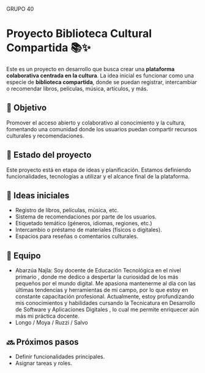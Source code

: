 GRUPO 40

# Proyecto Biblioteca Cultural Compartida 📚✨

Este es un proyecto en desarrollo que busca crear una **plataforma colaborativa centrada en la cultura**. La idea inicial es funcionar como una especie de **biblioteca compartida**, donde se puedan registrar, intercambiar o recomendar libros, películas, música, artículos, y más.

## 🎯 Objetivo

Promover el acceso abierto y colaborativo al conocimiento y la cultura, fomentando una comunidad donde los usuarios puedan compartir recursos culturales y recomendaciones.

## 🚧 Estado del proyecto

Este proyecto está en etapa de ideas y planificación. Estamos definiendo funcionalidades, tecnologías a utilizar y el alcance final de la plataforma.

## 🧠 Ideas iniciales

- Registro de libros, películas, música, etc.
- Sistema de recomendaciones por parte de los usuarios.
- Etiquetado temático (géneros, idiomas, regiones, etc.)
- Intercambio o préstamo de materiales (físicos o digitales).
- Espacios para reseñas o comentarios culturales.

## 👥 Equipo

- Abarzúa Najla: Soy docente de Educación Tecnológica en el nivel primario , donde me dedico a despertar la curiosidad de los más pequeños por el mundo digital. Me apasiona mantenerme al día con las últimas tendencias y herramientas de mi campo, por lo que estoy en constante capacitación profesional. Actualmente, estoy profundizando mis conocimientos y habilidades cursando la Tecnicatura en Desarrollo de Software y Aplicaciones Digitales , lo cual me permite enriquecer aún más mi práctica docente.
-  Longo / Moya / Ruzzi / Salvo

## 🔜 Próximos pasos

- Definir funcionalidades principales.
- Asignar tareas y roles.



